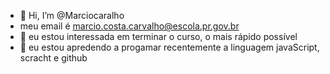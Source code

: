 - 👋 Hi, I’m @Marciocaralho
- meu email é marcio.costa.carvalho@escola.pr.gov.br
- 👀 eu estou interessada em terminar o curso, o mais rápido possível
- 🌱 eu estou apredendo a progamar recentemente a linguagem javaScript, scracht e github
<!---
Marciocaralho/Marciocaralho is a ✨ special ✨ repository because its `README.md` (this file) appears on your GitHub profile.
You can click the Preview link to take a look at your changes.
--->
